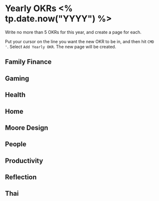 # Yearly OKRs <% tp.date.now("YYYY") %>

Write no more than 5 OKRs for this year, and create a page for each.

Put your cursor on the line you want the new OKR to be in, and then hit `CMD '`. Select `Add Yearly OKR`. The new page will be created.

## Family Finance



## Gaming



## Health



## Home



## Moore Design



## People



## Productivity



## Reflection



## Thai